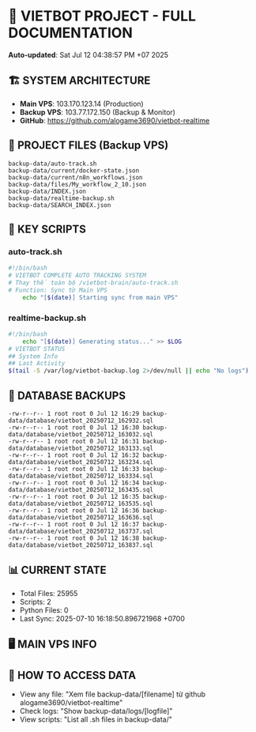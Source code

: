 # 🤖 VIETBOT PROJECT - FULL DOCUMENTATION
**Auto-updated**: Sat Jul 12 04:38:57 PM +07 2025

## 🏗️ SYSTEM ARCHITECTURE
- **Main VPS**: 103.170.123.14 (Production)
- **Backup VPS**: 103.77.172.150 (Backup & Monitor)
- **GitHub**: https://github.com/alogame3690/vietbot-realtime

## 📁 PROJECT FILES (Backup VPS)
```
backup-data/auto-track.sh
backup-data/current/docker-state.json
backup-data/current/n8n_workflows.json
backup-data/files/My_workflow_2_10.json
backup-data/INDEX.json
backup-data/realtime-backup.sh
backup-data/SEARCH_INDEX.json
```

## 🔧 KEY SCRIPTS
### auto-track.sh
```bash
#!/bin/bash
# VIETBOT COMPLETE AUTO TRACKING SYSTEM
# Thay thế toàn bộ /vietbot-brain/auto-track.sh
# Function: Sync từ Main VPS
    echo "[$(date)] Starting sync from main VPS"
```
### realtime-backup.sh
```bash
#!/bin/bash
    echo "[$(date)] Generating status..." >> $LOG
# VIETBOT STATUS
## System Info
## Last Activity
$(tail -5 /var/log/vietbot-backup.log 2>/dev/null || echo "No logs")
```

## 💾 DATABASE BACKUPS
```
-rw-r--r-- 1 root root 0 Jul 12 16:29 backup-data/database/vietbot_20250712_162932.sql
-rw-r--r-- 1 root root 0 Jul 12 16:30 backup-data/database/vietbot_20250712_163032.sql
-rw-r--r-- 1 root root 0 Jul 12 16:31 backup-data/database/vietbot_20250712_163133.sql
-rw-r--r-- 1 root root 0 Jul 12 16:32 backup-data/database/vietbot_20250712_163234.sql
-rw-r--r-- 1 root root 0 Jul 12 16:33 backup-data/database/vietbot_20250712_163334.sql
-rw-r--r-- 1 root root 0 Jul 12 16:34 backup-data/database/vietbot_20250712_163435.sql
-rw-r--r-- 1 root root 0 Jul 12 16:35 backup-data/database/vietbot_20250712_163535.sql
-rw-r--r-- 1 root root 0 Jul 12 16:36 backup-data/database/vietbot_20250712_163636.sql
-rw-r--r-- 1 root root 0 Jul 12 16:37 backup-data/database/vietbot_20250712_163737.sql
-rw-r--r-- 1 root root 0 Jul 12 16:38 backup-data/database/vietbot_20250712_163837.sql
```

## 📊 CURRENT STATE
- Total Files: 25955
- Scripts: 2
- Python Files: 0
- Last Sync: 2025-07-10 16:18:50.896721968 +0700

## 🖥️ MAIN VPS INFO


## 🚨 HOW TO ACCESS DATA
- View any file: "Xem file backup-data/[filename] từ github alogame3690/vietbot-realtime"
- Check logs: "Show backup-data/logs/[logfile]"
- View scripts: "List all .sh files in backup-data/"
